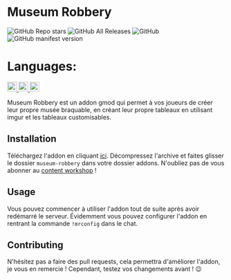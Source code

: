 # Museum Robbery 

<p align="left">
    <img alt="GitHub Repo stars" src="https://img.shields.io/github/stars/pilot22/museum-robbery">
    <img alt="GitHub All Releases" src="https://img.shields.io/github/downloads/pilot22/museum-robbery/total">
    <img alt="GitHub" src="https://img.shields.io/github/license/pilot22/museum-robbery">
    <img alt="GitHub manifest version" src="https://img.shields.io/github/manifest-json/v/pilot22/museum-robbery">
</p>

# Languages:
<a href="https://github.com/pilot22/museum-robbery/blob/master/Readme.md">
  <img src="https://cdn.staticaly.com/gh/hjnilsson/country-flags/master/svg/gb.svg" alt="English" width="22">
</a>
<a href="https://github.com/pilot22/museum-robbery/blob/master/Readme_fr.md">
  <img src="https://cdn.staticaly.com/gh/hjnilsson/country-flags/master/svg/fr.svg" alt="Française" width="22">
</a>
<a href="https://github.com/Blueberryy/museum-robbery/blob/master/Readme_ru.md">
  <img src="https://cdn.staticaly.com/gh/hjnilsson/country-flags/master/svg/ru.svg" alt="Русский" width="22">
</a>

Museum Robbery est un addon gmod qui permet à vos joueurs de créer leur propre musée braquable, en créant leur propre tableaux en utilisant imgur et les tableaux customisables.

## Installation

Téléchargez l'addon en cliquant [ici](https://github.com/pilot22/museum-robbery/archive/master.zip).
Décompressez l'archive et faites glisser le dossier ``museum-robbery`` dans votre dossier addons.
N'oubliez pas de vous abonner au [content workshop](https://steamcommunity.com/sharedfiles/filedetails/?id=1863354376) !

## Usage

Vous pouvez commencer à utiliser l'addon tout de suite après avoir redémarré le serveur. Évidemment vous pouvez configurer l'addon en rentrant la commande ``!mrconfig`` dans le chat.

## Contributing

N'hésitez pas a faire des pull requests, cela permettra d'améliorer l'addon, je vous en remercie ! Cependant, testez vos changements avant ! :wink:
